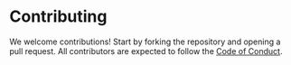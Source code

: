 # Contributing

We welcome contributions! Start by forking the repository and opening a pull request.
All contributors are expected to follow the [Code of Conduct](../CODE_OF_CONDUCT.md).
